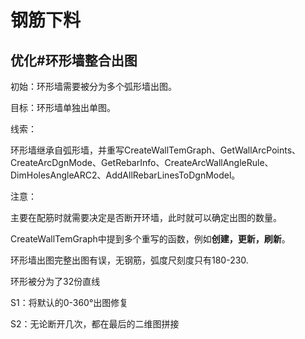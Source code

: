 # 钢筋下料

## 优化#环形墙整合出图

初始：环形墙需要被分为多个弧形墙出图。

目标：环形墙单独出单图。

线索：

环形墙继承自弧形墙，并重写CreateWallTemGraph、GetWallArcPoints、CreateArcDgnMode、GetRebarInfo、CreateArcWallAngleRule、DimHolesAngleARC2、AddAllRebarLinesToDgnModel。

注意：

主要在配筋时就需要决定是否断开环墙，此时就可以确定出图的数量。

CreateWallTemGraph中提到多个重写的函数，例如**创建，更新，刷新**。

环形墙出图完整出图有误，无钢筋，弧度尺刻度只有180-230.

环形被分为了32份直线

S1：将默认的0-360°出图修复

S2：无论断开几次，都在最后的二维图拼接